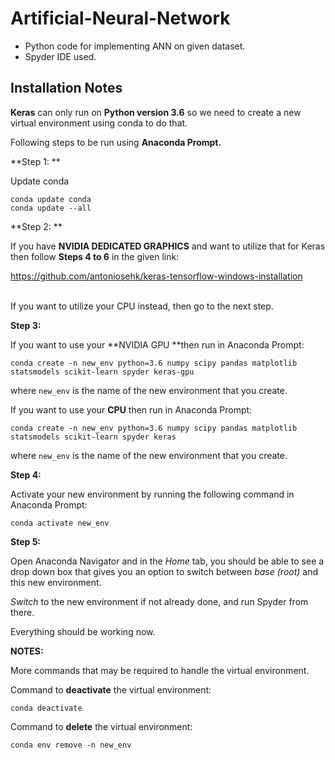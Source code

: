 # Artificial-Neural-Network
- Python code for implementing ANN on given dataset.
- Spyder IDE used.


## Installation Notes
**Keras** can only run on **Python version 3.6** so we need to create a new virtual environment using conda to do that.


Following steps to be run using **Anaconda Prompt.**

**Step 1: **

Update conda

	conda update conda
	conda update --all


**Step 2: **

If you have **NVIDIA DEDICATED GRAPHICS** and want to utilize that for Keras then follow **Steps 4 to 6** in the given link:

https://github.com/antoniosehk/keras-tensorflow-windows-installation


<br>If you want to utilize your CPU instead, then go to the next step.


**Step 3:**

If you want to use your **NVIDIA GPU **then run in Anaconda Prompt:

`conda create -n new_env python=3.6 numpy scipy pandas matplotlib statsmodels scikit-learn spyder keras-gpu`

where `new_env` is the name of the new environment that you create.


If you want to use your **CPU** then run in Anaconda Prompt:

`conda create -n new_env python=3.6 numpy scipy pandas matplotlib statsmodels scikit-learn spyder keras`

where `new_env` is the name of the new environment that you create.


**Step 4:**

Activate your new environment by running the following command in Anaconda Prompt:

`conda activate new_env`


**Step 5:**

Open Anaconda Navigator and in the *Home* tab, you should be able to see a drop down box that gives you an option to switch between *base (root)*  and this new environment.

*Switch* to the new environment if not already done, and run Spyder from there.

Everything should be working now.



**NOTES:**

More commands that may be required to handle the virtual environment.


Command to **deactivate** the virtual environment:

`conda deactivate`

Command to **delete** the virtual environment:

`conda env remove -n new_env` 
